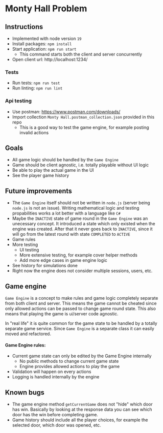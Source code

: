 # Monty Hall Problem
## Instructions
* Implemented with node version `19`
* Install packages: `npm install`
* Start application: `npm run start`
    - This command starts both the client and server concurrently
* Open client url: http://localhost:1234/

### Tests
* Run tests: `npm run test`
* Run linting: `npm run lint`

### Api testing
* Use postman: https://www.postman.com/downloads/
* Import collection `Monty Hall.postman_collection.json` provided in this repo
    - This is a good way to test the game engine, for example posting invalid actions

## Goals
* All game logic should be handled by the `Game Engine`
* Game should be client agnostic, i.e. totally playable without UI logic
* Be able to play the actual game in the UI
* See the player game history

## Future improvements
* The `Game Engine` itself should not be written in `node.js` (server being `node.js` is not an issue). Writing mathematical logic and testing propabilities works a lot better with a language like `C#`
* Maybe the `INACTIVE` state of game round in the `Game Engine` was an unecessary concept. It introduced a state which only existed when the engine was created. After that it never goes back to `INACTIVE`, since it will go from the latest round with state `COMPLETED` to `ACTIVE`
* Game rules
* More testing
    - UI testing
    - More extensive testing, for example cover helper methods
    - Add more edge cases in game engine logic
* See history for simulations done
* Right now the engine does not consider multiple sessions, users, etc.

## Game engine
`Game Engine` is a concept to make rules and game logic completely separate from both client and server. This means the game cannot be cheated since only allowed actions can be passed to change game round state. This also means that playing the game is ui/server code agnostic.

In "real life" it is quite common for the game state to be handled by a totally separate game service. Since `Game Engine` is a separate class it can easily moved and refactored.

#### Game Engine rules:
* Current game state can only be edited by the Game Engine internally
    - No public methods to change current game state
    - Engine provides allowed actions to play the game
* Validation will happen on every actions
* Logging is handled internally by the engine

## Known bugs
* The game engine method `getCurrentGame` does not "hide" which door has win. Basically by looking at the response data you can see which door has the win before completing game.
* Game history should include all the player choices, for example the selected door, which door was opened, etc.